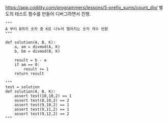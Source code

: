 https://app.codility.com/programmers/lessons/5-prefix_sums/count_div/
별도의 테스트 함수를 만들어 디버그하면서 진행.



```
"""
A 부터 B까지 숫자 중 K로 나누어 떨어지는 숫자 개수 반환
"""

def solution(A, B, K):
    a, am = divmod(A, K)
    b, bm = divmod(B, K)
    
    result = b - a
    if am == 0:
        result += 1
    return result

"""
test = solution
def solution(A, B, K):
    assert test(10,10,2) == 1
    assert test(8,10,2) == 2
    assert test(9,10,2) == 1
    assert test(9,11,2) == 1
    assert test(9,12,2) == 2
"""
```